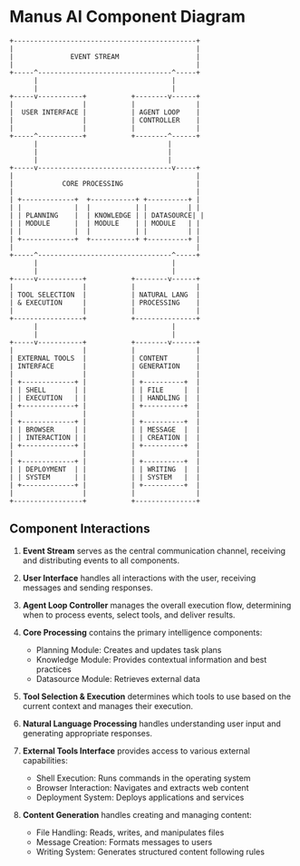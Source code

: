 # Manus AI Component Diagram

```
+---------------------------------------------+
|                                             |
|              EVENT STREAM                   |
|                                             |
+-----^---------------------------------^-----+
      |                                 |
      |                                 |
+-----v-----------+           +--------v------+
|                 |           |               |
|  USER INTERFACE |           | AGENT LOOP    |
|                 |           | CONTROLLER    |
|                 |           |               |
+-----^-----------+           +--------^------+
      |                                |
      |                                |
      |                                |
+-----v---------------------------------v-----+
|                                             |
|            CORE PROCESSING                  |
|                                             |
| +-------------+  +-----------+ +----------+ |
| |             |  |           | |          | |
| | PLANNING    |  | KNOWLEDGE | | DATASOURCE| |
| | MODULE      |  | MODULE    | | MODULE   | |
| |             |  |           | |          | |
| +-------------+  +-----------+ +----------+ |
|                                             |
+-----^---------------------------------^-----+
      |                                 |
      |                                 |
+-----v-----------+           +--------v------+
|                 |           |               |
| TOOL SELECTION  |           | NATURAL LANG  |
| & EXECUTION     |           | PROCESSING    |
|                 |           |               |
+-----------------+           +---------------+
      |                                 |
      |                                 |
+-----v-----------+           +--------v------+
|                 |           |               |
| EXTERNAL TOOLS  |           | CONTENT       |
| INTERFACE       |           | GENERATION    |
|                 |           |               |
| +-------------+ |           | +----------+  |
| | SHELL       | |           | | FILE     |  |
| | EXECUTION   | |           | | HANDLING |  |
| +-------------+ |           | +----------+  |
|                 |           |               |
| +-------------+ |           | +----------+  |
| | BROWSER     | |           | | MESSAGE  |  |
| | INTERACTION | |           | | CREATION |  |
| +-------------+ |           | +----------+  |
|                 |           |               |
| +-------------+ |           | +----------+  |
| | DEPLOYMENT  | |           | | WRITING  |  |
| | SYSTEM      | |           | | SYSTEM   |  |
| +-------------+ |           | +----------+  |
|                 |           |               |
+-----------------+           +---------------+
```

## Component Interactions

1. **Event Stream** serves as the central communication channel, receiving and distributing events to all components.

2. **User Interface** handles all interactions with the user, receiving messages and sending responses.

3. **Agent Loop Controller** manages the overall execution flow, determining when to process events, select tools, and deliver results.

4. **Core Processing** contains the primary intelligence components:
   - Planning Module: Creates and updates task plans
   - Knowledge Module: Provides contextual information and best practices
   - Datasource Module: Retrieves external data

5. **Tool Selection & Execution** determines which tools to use based on the current context and manages their execution.

6. **Natural Language Processing** handles understanding user input and generating appropriate responses.

7. **External Tools Interface** provides access to various external capabilities:
   - Shell Execution: Runs commands in the operating system
   - Browser Interaction: Navigates and extracts web content
   - Deployment System: Deploys applications and services

8. **Content Generation** handles creating and managing content:
   - File Handling: Reads, writes, and manipulates files
   - Message Creation: Formats messages to users
   - Writing System: Generates structured content following rules

